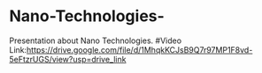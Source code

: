 # Nano-Technologies-
Presentation about Nano Technologies.
#Video Link:https://drive.google.com/file/d/1MhqkKCJsB9Q7r97MP1F8vd-5eFtzrUGS/view?usp=drive_link
